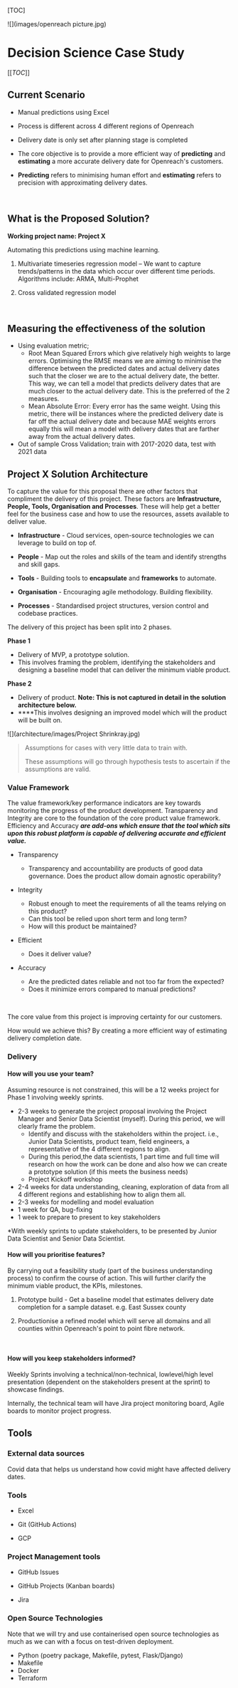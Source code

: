 [TOC]

![](images/openreach picture.jpg)

# Decision Science Case Study

[[_TOC_]]

## Current Scenario

- Manual predictions using Excel

- Process is different across 4 different regions of Openreach

- Delivery date is only set after planning stage is completed

- The core objective is to provide a more efficient way of **predicting** and **estimating** a more accurate delivery date for Openreach's customers.

- **Predicting** refers to minimising human effort and **estimating** refers to precision with approximating delivery dates.

  ​

## What is the Proposed Solution?

**Working project name: Project X**

Automating this predictions using machine learning.

1. Multivariate timeseries regression model – We want to capture trends/patterns in the data which occur over different time periods. Algorithms include: ARMA, Multi-Prophet

2. Cross validated regression model

   ​


## Measuring the effectiveness of the solution

- Using evaluation metric;
  - Root Mean Squared Errors which give relatively high weights to large errors. Optimising the RMSE means we are aiming to minimise the difference between the predicted dates and actual delivery dates such that the closer we are to the actual delivery date, the better. This way, we can tell a model that predicts delivery dates that are much closer to the actual delivery date. This is the preferred of the 2 measures.
  - Mean Absolute Error: Every error has the same weight. Using this metric, there will be instances where the predicted delivery date is far off the actual delivery date and because MAE weights errors equally this will mean a model with delivery dates that are farther away from the actual delivery dates.
- Out of sample Cross Validation; train with 2017-2020 data, test with 2021 data



## Project X Solution Architecture

To capture the value for this proposal there are other factors that compliment the delivery of this project. These factors are **Infrastructure, People, Tools, Organisation and Processes**. These will help get a better feel for the business case and how to use the resources, assets available to deliver value.

- **Infrastructure** - Cloud services, open-source technologies we can leverage to build on top of. 

- **People** - Map out the roles and skills of the team and identify strengths and skill gaps.

- **Tools** - Building tools to **encapsulate** and **frameworks** to automate. 

- **Organisation** - Encouraging agile methodology. Building flexibility.

- **Processes** - Standardised project structures, version control and codebase practices.



The delivery of this project has been split into 2 phases. 

**Phase 1**

- Delivery of MVP, a prototype solution.
- This involves framing the problem, identifying the stakeholders and designing a baseline model that can deliver the minimum viable product. 

**Phase 2**

- Delivery of product. 
  **Note: This is not captured in detail in the solution architecture below.**
- ****This involves designing an improved model which will the product will be built on.

![](architecture/images/Project Shrinkray.jpg)

> Assumptions for cases with very little data to train with.
>
> These assumptions will go through hypothesis tests to ascertain if the assumptions are valid.



### Value Framework

The value framework/key performance indicators are key towards monitoring the progress of the product development. Transparency and Integrity are core to the foundation of the core product value framework. Efficiency and Accuracy ***are add-ons which ensure that the tool which sits upon this robust platform is capable of delivering accurate and efficient value.*** 

- Transparency

  - Transparency and accountability are products of good data governance. Does the product allow domain agnostic operability?

- Integrity

  - Robust enough to meet the requirements of all the teams relying on this product?
  - Can this tool be relied upon short term and long term?
  - How will this product be maintained?

- Efficient

  - Does it deliver value?

- Accuracy

  - Are the predicted dates reliable and not too far from the expected?
  - Does it minimize errors compared to manual predictions?

  ​


The core value from this project is improving certainty for our customers.

How would we achieve this? By creating a more efficient way of estimating delivery completion date.



### Delivery

#### How will you use your team?

Assuming resource is not constrained, this will be a 12 weeks project for Phase 1 involving weekly sprints.

- 2-3 weeks to generate the project proposal involving the Project Manager and Senior Data Scientist (myself). During this period, we will clearly frame the problem.
  - Identify and discuss with the stakeholders within the project. i.e.,  Junior Data Scientists, product team, field engineers, a representative of the 4 different regions to align.
  - During this period,the data scientists, 1 part time and full time will research on how the work can be done and also how we can create a prototype solution (if this meets the business needs)
  - Project Kickoff workshop
- 2-4 weeks for data understanding, cleaning, exploration of data from all 4 different regions and establishing how to align them all.
- 2-3 weeks for modelling and model evaluation
- 1 week for QA, bug-fixing
- 1 week to prepare to present to key stakeholders


*With weekly sprints to update stakeholders, to be presented by Junior Data Scientist and Senior Data Scientist.



#### How will you prioritise features?

By carrying out a feasibility study (part of the business understanding process) to confirm the course of action. This will further clarify the minimum viable product, the KPIs, milestones.

1. Prototype build - Get a baseline model that estimates delivery date completion for a sample dataset. e.g. East Sussex county

2. Productionise a refined model which will serve all domains and all counties within Openreach's point to point fibre network.

   ​


#### How will you keep stakeholders informed?

Weekly Sprints involving a technical/non-technical, lowlevel/high level presentation (dependent on the stakeholders present at the sprint) to showcase findings.

Internally, the technical team will have Jira project monitoring board, Agile boards to monitor project progress.



## Tools

### External data sources

Covid data that helps us understand how covid might have affected delivery dates.

### Tools

- Excel

- Git (GitHub Actions)

- GCP


### Project Management tools

- GitHub Issues

- GitHub Projects (Kanban boards)

- Jira


### Open Source Technologies

Note that we will try and use containerised open source technologies as much as we can with a focus on test-driven deployment.

- Python (poetry package, Makefile, pytest, Flask/Django)
- Makefile
- Docker
- Terraform


